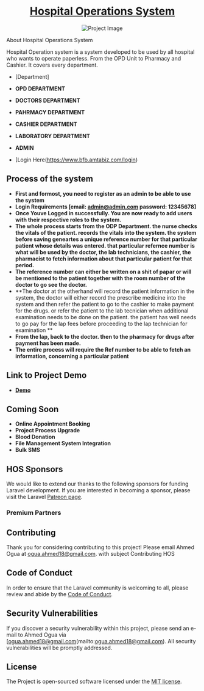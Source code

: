 <h1 align="center"><a href="(https://www.bfb.amtabiz.com/login" target="_blank">Hospital Operations System</a></h1>

<P align="center"> 
    <img src="http://www.bfb.amtabiz.com/dist/img/hms.PNG" alt="Project Image" />
 </p

## About Hospital Operations System

Hospital Operation system is a system developed to be used by all hospital who wants to operate paperless. From the OPD Unit to Pharmacy and Cashier. It covers every department.


- [Department]

- **OPD DEPARTMENT**
- **DOCTORS DEPARTMENT**
- **PAHRMACY DEPARTMENT**
- **CASHIER DEPARTMENT**
- **LABORATORY DEPARTMENT**
- **ADMIN**

- [Login Here(https://www.bfb.amtabiz.com/login)

## Process of the system
- **First and formost, you need to register as an admin to be able to use the system**
- **Login Requirements [email: admin@admin.com  password: 12345678]**
- **Once Youve Logged in successfully. You are now ready to add users with their respective roles to the system.**
- **The whole process starts from the ODP Department. the nurse checks the vitals of the patient. records the vitals into the system. the system before saving geneartes a unique reference number for that particular patient whose details was entered. that particular refernce number is what will be used by the doctor, the lab technicians, the cashier, the pharmacist to fetch information about that particular patient for that period.**
- **The reference number can either be written on a shit of papar or will be mentioned to the patient together with the room number of the doctor to go see the doctor.**
- **The doctor at the otherhand will record the patient information in the system, the doctor will either record the prescribe medicine into the system and  then refer the patient to go to the cashier to make payment for the drugs. or refer the patient to the lab tecnician when additional examination needs to be done on the patient. the patient has well needs to go pay for the lap fees before proceeding to the lap technician for examination **
- **From the lap, back to the doctor. then to the pharmacy for drugs after payment has been made.**
- **The entire process will require the Ref number to be able to fetch an information, concerning a particular patient**



## Link to Project Demo
- **[Demo](https://www.youtube.com/watch?v=hN5RInFEwGM)**

## Coming Soon
- **Online Appointment Booking**
- **Project Process Upgrade**
- **Blood Donation**
- **File Management System Integration**
- **Bulk SMS**


## HOS Sponsors

We would like to extend our thanks to the following sponsors for funding Laravel development. If you are interested in becoming a sponsor, please visit the Laravel [Patreon page](https://patreon.com/taylorotwell).

### Premium Partners



## Contributing

Thank you for considering contributing to this project! Please email Ahmed Ogua at [ogua.ahmed18@gmail.com](mailto:ogua.ahmed18@gmail.com). with subject Contributing HOS

## Code of Conduct

In order to ensure that the Laravel community is welcoming to all, please review and abide by the [Code of Conduct](https://laravel.com/docs/contributions#code-of-conduct).

## Security Vulnerabilities

If you discover a security vulnerability within this project, please send an e-mail to Ahmed Ogua via [ogua.ahmed18@gmail.com(mailto:ogua.ahmed18@gmail.com). All security vulnerabilities will be promptly addressed.

## License

The Project is open-sourced software licensed under the [MIT license](https://opensource.org/licenses/MIT).
